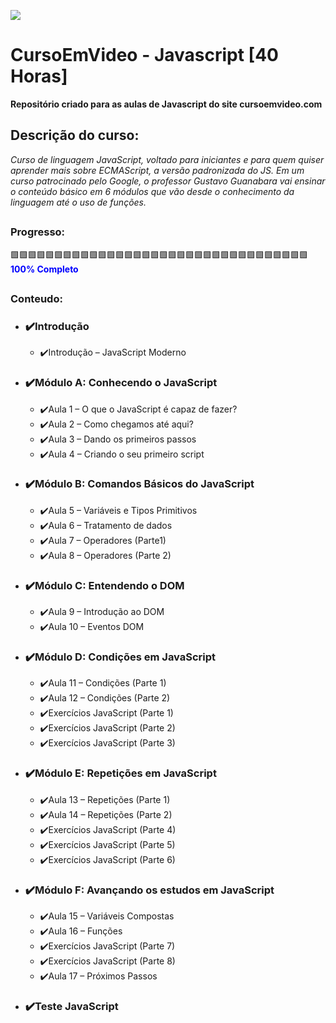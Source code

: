 ![](imagens/cabeçalho.png)

# CursoEmVideo - Javascript [40 Horas]

**Repositório criado para as aulas de Javascript do site cursoemvideo.com**

## Descrição do curso:

_Curso de linguagem JavaScript, voltado para iniciantes e para quem quiser aprender mais sobre ECMAScript, a versão padronizada do JS. Em um curso patrocinado pelo Google, o professor Gustavo Guanabara vai ensinar o conteúdo básico em 6 módulos que vão desde o conhecimento da linguagem até o uso de funções._

##

### Progresso:

🟩🟩🟩🟩🟩🟩🟩🟩🟩🟩🟩🟩🟩🟩🟩🟩🟩🟩🟩🟩🟩🟩🟩🟩🟩🟩🟩🟩🟩🟩🟩🟩🟩🟩 <br>
<span style="color: blue; font-weight: bold;">100% Completo</span>

##

### Conteudo:

- ### ✔️Introdução
  - ✔️Introdução – JavaScript Moderno
- ### ✔️Módulo A: Conhecendo o JavaScript
  - ✔️Aula 1 – O que o JavaScript é capaz de fazer?
  - ✔️Aula 2 – Como chegamos até aqui?
  - ✔️Aula 3 – Dando os primeiros passos
  - ✔️Aula 4 – Criando o seu primeiro script
- ### ✔️Módulo B: Comandos Básicos do JavaScript
  - ✔️Aula 5 – Variáveis e Tipos Primitivos
  - ✔️Aula 6 – Tratamento de dados
  - ✔️Aula 7 – Operadores (Parte1)
  - ✔️Aula 8 – Operadores (Parte 2)
- ### ✔️Módulo C: Entendendo o DOM
  - ✔️Aula 9 – Introdução ao DOM
  - ✔️Aula 10 – Eventos DOM
- ### ✔️Módulo D: Condições em JavaScript
  - ✔️Aula 11 – Condições (Parte 1)
  - ✔️Aula 12 – Condições (Parte 2)
  - ✔️Exercícios JavaScript (Parte 1)
  - ✔️Exercícios JavaScript (Parte 2)
  - ✔️Exercícios JavaScript (Parte 3)
- ### ✔️Módulo E: Repetições em JavaScript
  - ✔️Aula 13 – Repetições (Parte 1)
  - ✔️Aula 14 – Repetições (Parte 2)
  - ✔️Exercícios JavaScript (Parte 4)
  - ✔️Exercícios JavaScript (Parte 5)
  - ✔️Exercícios JavaScript (Parte 6)
- ### ✔️Módulo F: Avançando os estudos em JavaScript
  - ✔️Aula 15 – Variáveis Compostas
  - ✔️Aula 16 – Funções
  - ✔️Exercícios JavaScript (Parte 7)
  - ✔️Exercícios JavaScript (Parte 8)
  - ✔️Aula 17 – Próximos Passos
- ### ✔️Teste JavaScript
